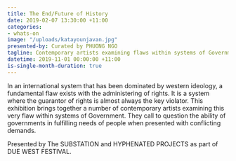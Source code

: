 ```yaml
---
title: The End/Future of History
date: 2019-02-07 13:30:00 +11:00
categories:
- whats-on
image: "/uploads/katayounjavan.jpg"
presented-by: Curated by PHUONG NGO
tagline: Contemporary artists examining flaws within systems of Government.
datetime: 2019-11-01 00:00:00 +11:00
is-single-month-duration: true
---
```


In an international system that has been dominated by western ideology, a fundamental flaw exists with the administering of rights.  It is a system where the guarantor of rights is almost always the key violator. This exhibition brings together a number of contemporary artists examining this very flaw within systems of Government. They call to question the ability of governments in fulfilling needs of people when presented with conflicting demands.

Presented by The SUBSTATION and HYPHENATED PROJECTS as part of DUE WEST FESTIVAL.